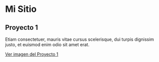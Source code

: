 <!DOCTYPE html> 

<head>
<title>Mi sitio</title>
</head>

<body>

<h1> Mi Sitio </h1>
<h2>Proyecto 1</h2>
<p>Etiam consectetuer, mauris vitae cursus scelerisque, dui turpis dignissim justo, et euismod enim odio sit amet erat.</p>
<p><a href="../Imagenes/roma1.png" title="roma1">Ver imagen del Proyecto 1</a></p>

</body>

</html>
